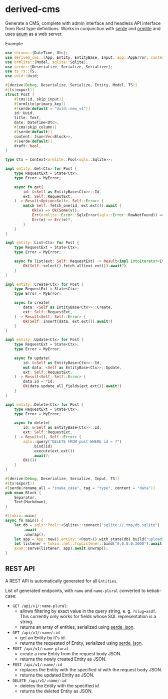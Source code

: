 # derived-cms

Generate a CMS, complete with admin interface and headless API interface from Rust type definitions.
Works in cunjunction with [serde](https://docs.rs/serde/latest/serde/) and
[ormlite](https://lib.rs/crates/ormlite) and uses [axum](https://docs.rs/axum/latest/axum/)
as a web server.

Example

```rust
use chrono::{DateTime, Utc};
use derived_cms::{App, Entity, EntityBase, Input, app::AppError, context::{Context, ContextTrait}, entity, property::{Markdown, Text, Json}};
use ormlite::{Model, sqlite::Sqlite};
use serde::{Deserialize, Serialize, Serializer};
use ts_rs::TS;
use uuid::Uuid;

#[derive(Debug, Deserialize, Serialize, Entity, Model, TS)]
#[ts(export)]
struct Post {
    #[cms(id, skip_input)]
    #[ormlite(primary_key)]
    #[serde(default = "Uuid::new_v4")]
    id: Uuid,
    title: Text,
    date: DateTime<Utc>,
    #[cms(skip_column)]
    #[serde(default)]
    content: Json<Vec<Block>>,
    #[serde(default)]
    draft: bool,
}

type Ctx = Context<ormlite::Pool<sqlx::Sqlite>>;

impl entity::Get<Ctx> for Post {
    type RequestExt = State<Ctx>;
    type Error = MyError;

    async fn get(
        id: &<Self as EntityBase<Ctx>>::Id,
        ext: Self::RequestExt,
    ) -> Result<Option<Self>, Self::Error> {
        match Self::fetch_one(id, ext.ext()).await {
            Ok(v) => Ok(Some(v)),
            Err(ormlite::Error::SqlxError(sqlx::Error::RowNotFound)) => Ok(None),
            Err(e) => Err(e)?,
        }
    }
}

impl entity::List<Ctx> for Post {
    type RequestExt = State<Ctx>;
    type Error = MyError;

    async fn list(ext: Self::RequestExt) -> Result<impl IntoIterator<Item = Self>, Self::Error> {
        Ok(Self::select().fetch_all(ext.ext()).await?)
    }
}

impl entity::Create<Ctx> for Post {
    type RequestExt = State<Ctx>;
    type Error = MyError;

    async fn create(
        data: <Self as EntityBase<Ctx>>::Create,
        ext: Self::RequestExt,
    ) -> Result<Self, Self::Error> {
        Ok(Self::insert(data, ext.ext()).await?)
    }
}

impl entity::Update<Ctx> for Post {
    type RequestExt = State<Ctx>;
    type Error = MyError;

    async fn update(
        id: &<Self as EntityBase<Ctx>>::Id,
        mut data: <Self as EntityBase<Ctx>>::Update,
        ext: Self::RequestExt,
    ) -> Result<Self, Self::Error> {
        data.id = *id;
        Ok(data.update_all_fields(ext.ext()).await?)
    }
}

impl entity::Delete<Ctx> for Post {
    type RequestExt = State<Ctx>;
    type Error = MyError;

    async fn delete(
        id: &<Self as EntityBase<Ctx>>::Id,
        ext: Self::RequestExt,
    ) -> Result<(), Self::Error> {
        sqlx::query("DELETE FROM post WHERE id = ?")
            .bind(id)
            .execute(ext.ext())
            .await?;
        Ok(())
    }
}

#[derive(Debug, Deserialize, Serialize, Input, TS)]
#[ts(export)]
#[serde(rename_all = "snake_case", tag = "type", content = "data")]
pub enum Block {
    Separator,
    Text(Markdown),
}

#[tokio::main]
async fn main() {
    let db = sqlx::Pool::<Sqlite>::connect("sqlite://.tmp/db.sqlite")
        .await
        .unwrap();
    let app = App::new().entity::<Post>().with_state(db).build("uploads");
    let listener = tokio::net::TcpListener::bind("0.0.0.0:3000").await.unwrap();
    axum::serve(listener, app).await.unwrap();
}
```

## REST API

A REST API is automatically generated for all `Entities`.

List of generated endpoints, with `name` and `name-plural`
converted to kebab-case:

- `GET /api/v1/:name-plural`:
  - allows filtering by exact value in the query string, e. g. `?slug=asdf`. This currently
    only works for fields whose SQL representation is a string.
  - returns an array of entities, serialized using [serde_json](https://docs.rs/serde-json/latest/serde_json).
- `GET /api/v1/:name/:id`
  - get an Entity by it's id.
  - returns the requested of Entity, serialized using [serde_json](https://docs.rs/serde-json/latest/serde_json).
- `POST /api/v1/:name-plural`
  - create a new Entity from the request body JSON.
  - returns the newly created Entity as JSON.
- `POST /api/v1/:name/:id`
  - replaces the Entity with the specified id with the
    request body JSON.
  - returns the updated Entity as JSON.
- `DELETE /api/v1/:name/:id`
  - deletes the Entity with the specified id
  - returns the deleted Entity as JSON.
